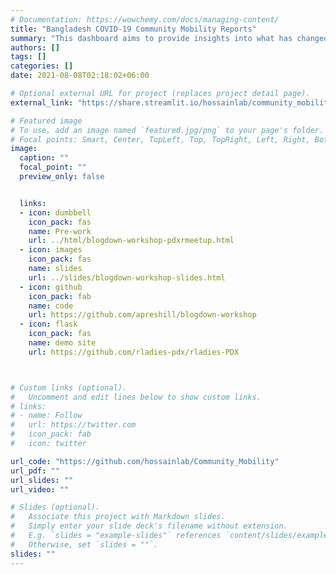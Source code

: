 ```yaml
---
# Documentation: https://wowchemy.com/docs/managing-content/
title: "Bangladesh COVID-19 Community Mobility Reports"
summary: "This dashboard aims to provide insights into what has changed in response to policies aimed at fighting COVID-19."
authors: []
tags: []
categories: []
date: 2021-08-08T02:18:02+06:00

# Optional external URL for project (replaces project detail page).
external_link: "https://share.streamlit.io/hossainlab/community_mobility/main/app.py"

# Featured image
# To use, add an image named `featured.jpg/png` to your page's folder.
# Focal points: Smart, Center, TopLeft, Top, TopRight, Left, Right, BottomLeft, Bottom, BottomRight.
image:
  caption: ""
  focal_point: ""
  preview_only: false


  links:
  - icon: dumbbell
    icon_pack: fas
    name: Pre-work
    url: ../html/blogdown-workshop-pdxrmeetup.html
  - icon: images
    icon_pack: fas
    name: slides
    url: ../slides/blogdown-workshop-slides.html
  - icon: github
    icon_pack: fab
    name: code
    url: https://github.com/apreshill/blogdown-workshop
  - icon: flask
    icon_pack: fas
    name: demo site
    url: https://github.com/rladies-pdx/rladies-PDX



# Custom links (optional).
#   Uncomment and edit lines below to show custom links.
# links:
# - name: Follow
#   url: https://twitter.com
#   icon_pack: fab
#   icon: twitter

url_code: "https://github.com/hossainlab/Community_Mobility"
url_pdf: ""
url_slides: ""
url_video: ""

# Slides (optional).
#   Associate this project with Markdown slides.
#   Simply enter your slide deck's filename without extension.
#   E.g. `slides = "example-slides"` references `content/slides/example-slides.md`.
#   Otherwise, set `slides = ""`.
slides: ""
---
```

